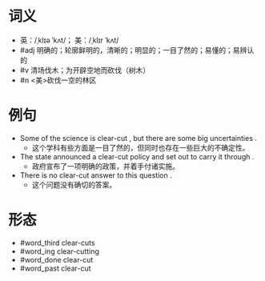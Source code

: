 # 词义
- 英：/ˌklɪə ˈkʌt/； 美：/ˌklɪr ˈkʌt/
- #adj 明确的；轮廓鲜明的，清晰的；明显的；一目了然的；易懂的；易辨认的
- #v 清场伐木；为开辟空地而砍伐（树木）
- #n <美>砍伐一空的林区
# 例句
- Some of the science is clear-cut , but there are some big uncertainties .
	- 这个学科有些方面是一目了然的，但同时也存在一些巨大的不确定性。
- The state announced a clear-cut policy and set out to carry it through .
	- 政府宣布了一项明确的政策，并着手付诸实施。
- There is no clear-cut answer to this question .
	- 这个问题没有确切的答案。
# 形态
- #word_third clear-cuts
- #word_ing clear-cutting
- #word_done clear-cut
- #word_past clear-cut
